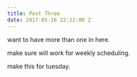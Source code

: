```yaml
---
title: Post Three
date: 2017-05-16 22:22:00 Z
---
```


want to have more than one in here. 

make sure will work for weekly scheduling.

make this for tuesday.